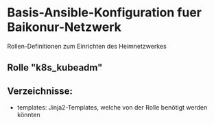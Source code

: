# Basis-Ansible-Konfiguration fuer Baikonur-Netzwerk
Rollen-Definitionen zum Einrichten des Heimnetzwerkes

## Rolle "k8s_kubeadm"


## Verzeichnisse:
* templates: Jinja2-Templates, welche von der Rolle benötigt werden könnten
